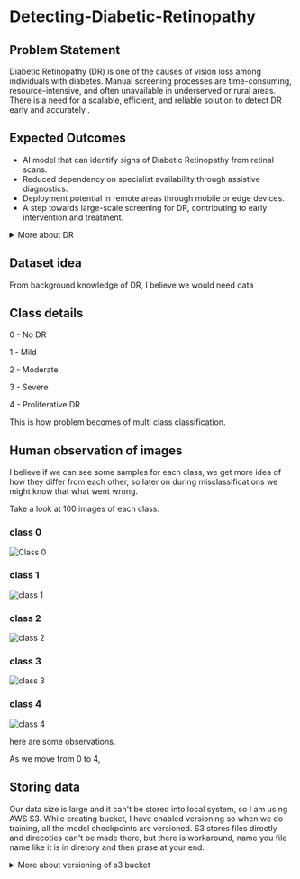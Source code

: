 # Detecting-Diabetic-Retinopathy
## **Problem Statement**

Diabetic Retinopathy (DR) is one of the causes of vision loss among individuals with diabetes. Manual screening processes are time-consuming, resource-intensive, and often unavailable in underserved or rural areas. There is a need for a scalable, efficient, and reliable solution to detect DR early and accurately .

## **Expected Outcomes**

- AI model that can identify signs of Diabetic Retinopathy from retinal scans.
- Reduced dependency on specialist availability through assistive diagnostics.
- Deployment potential in remote areas through mobile or edge devices.
- A step towards large-scale screening for DR, contributing to early intervention and treatment.

<details>
<summary>More about DR</summary>

    Diabetic retinopathy is an eye condition and a complication of diabetes that damages the blood vessels in the retina—the light-sensitive tissue at the back of the eye responsible for vision. It is a leading cause of vision loss and blindness in adults, particularly in people who have had diabetes for many years
    
    ## Causes
    
    - Diabetic retinopathy is caused by prolonged high blood sugar levels associated with diabetes
    - Over time, high blood sugar damages the tiny blood vessels in the retina, causing them to leak fluid or bleed
    - In response to this damage, the eye may grow new, abnormal blood vessels that are fragile and prone to bleeding, leading to further vision problems
    
    ## Types and Stages
    
    There are two main stages:
    
    - Non proliferative Diabetic Retinopathy (NPDR): The early stage, where blood vessels in the retina weaken, swell, and may leak fluid or blood. This can lead to swelling of the retina (macular edema) and mild vision loss
    - Proliferative Diabetic Retinopathy (PDR): The advanced stage, marked by the growth of new, abnormal blood vessels on the retina’s surface. These vessels can bleed into the eye, cause scar tissue, and may result in severe vision loss or blindness
    
    ## Symptoms
    
    - Early diabetic retinopathy often has no symptoms
    - As the disease progresses, symptoms may include:
        - Blurred or fluctuating vision
        - Dark or empty areas in your vision
        - Spots or floaters
        - Vision loss
    
    ## Risk Factors
    
    - Anyone with type 1 or type 2 diabetes is at risk
    - The risk increases with the duration of diabetes, poor blood sugar control, high blood pressure, high cholesterol, pregnancy, and smoking
    
    ## Complications
    
    - If left untreated, diabetic retinopathy can lead to serious complications such as:
        - Vitreous hemorrhage (bleeding into the gel that fills the eye)
        - Retinal detachment
        - Glaucoma
        - Permanent blindness
    
    ## Prevention and Management
    
    - Good control of blood sugar, blood pressure, and cholesterol can significantly reduce the risk and slow the progression of diabetic retinopathy
    - Regular eye exams are crucial for early detection and treatment
    - Treatments include laser therapy, anti-VEGF injections, and surgery in advanced cases

</details>

## Dataset idea

From background knowledge of DR, I believe we would need data

## Class details

0 - No DR

1 - Mild

2 - Moderate

3 - Severe

4 - Proliferative DR

This is how problem becomes of multi class classification.

## Human observation of images

I believe if we can see some samples for each class, we get more idea of how they differ from each other, so later on during misclassifications we might know that what went wrong. 

Take a look at 100 images of each class.
### class 0
![Class 0](assets/class_0.png)

### class 1
![class 1](assets/class_1.png)

### class 2
![class 2](assets/class_2.png)

### class 3
![class 3](assets/class_3.png)

### class 4
![class 4](assets/class_4.png)

here are some observations. 

As we move from 0 to 4,

## Storing data 
Our data size is large and it can't be stored into local system, so I am using AWS S3. 
While creating bucket, I have enabled versioning so when we do training, all the model checkpoints are versioned.
S3 stores files directly and direcoties can't be made there, but there is workaround, name you file name like it is in diretory and then prase at your end.
<details>
<summary>More about versioning of s3 bucket</summary>
When you enable versioning in an Amazon S3 bucket, every version of an object—including previous versions and delete markers—is retained and stored until you explicitly delete them or set up automated rules to remove them. By default, these versions remain permanent and are not deleted automatically. This allows you to recover from accidental deletions or overwrites, as you can always restore a previous version.

Storage and Charges:

You are charged for every version of an object stored in your bucket. If you have multiple versions of a file (for example, three versions), you are billed for the total storage consumed by all three versions—not just the latest one.

Each version is a full copy of the object, not just a delta or difference from previous versions.

Managing Old Versions:

Old versions will continue to accumulate and incur storage costs unless you delete them manually or use S3 Lifecycle rules to automatically expire (delete) noncurrent versions after a set period
</details>
